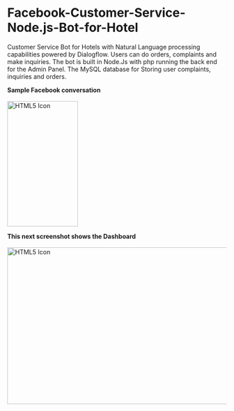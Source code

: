 # Facebook-Customer-Service-Node.js-Bot-for-Hotel
Customer Service Bot for Hotels with Natural Language processing capabilities powered by Dialogflow. 
Users can do orders, complaints and make inquiries.
The bot is built in Node.Js with php running the back end for the Admin Panel. The MySQL database for Storing user complaints,
inquiries and orders.

<b>Sample Facebook conversation</b>
<br>
<br>
<img src="https://github.com/kudzie2500/Facebook-Customer-Service-Node.js-Bot-for-Hotel/blob/master/Customer%20Service%20Bot%20Files/sample%20images/sample-fbm-mobile.png" alt="HTML5 Icon" width="162" height="288">
<br>

<b>This next screenshot shows the Dashboard</b>
<br>
<br>
<image src="https://github.com/kudzie2500/Facebook-Customer-Service-Node.js-Bot-for-Hotel/blob/master/Customer%20Service%20Bot%20Files/sample%20images/orders.png" width="640" height="360" alt="HTML5 Icon">
